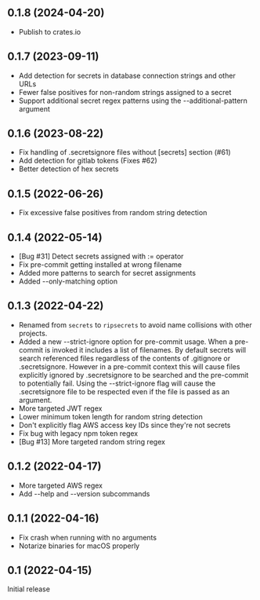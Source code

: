 ## 0.1.8 (2024-04-20)

- Publish to crates.io

## 0.1.7 (2023-09-11)

- Add detection for secrets in database connection strings and other URLs
- Fewer false positives for non-random strings assigned to a secret
- Support additional secret regex patterns using the --additional-pattern
  argument

## 0.1.6 (2023-08-22)

- Fix handling of .secretsignore files without [secrets] section (#61)
- Add detection for gitlab tokens (Fixes #62)
- Better detection of hex secrets

## 0.1.5 (2022-06-26)

- Fix excessive false positives from random string detection

## 0.1.4 (2022-05-14)

- [Bug #31] Detect secrets assigned with := operator
- Fix pre-commit getting installed at wrong filename
- Added more patterns to search for secret assignments
- Added --only-matching option

## 0.1.3 (2022-04-22)

- Renamed from `secrets` to `ripsecrets` to avoid name collisions with other
  projects.
- Added a new --strict-ignore option for pre-commit usage. When a pre-commit is
  invoked it includes a list of filenames. By default secrets will search
  referenced files regardless of the contents of .gitignore or .secretsignore.
  However in a pre-commit context this will cause files explicitly ignored by
  .secretsignore to be searched and the pre-commit to potentially fail. Using
  the --strict-ignore flag will cause the .secretsignore file to be respected
  even if the file is passed as an argument.
- More targeted JWT regex
- Lower minimum token length for random string detection
- Don't explicitly flag AWS access key IDs since they're not secrets
- Fix bug with legacy npm token regex
- [Bug #13] More targeted random string regex

## 0.1.2 (2022-04-17)

- More targeted AWS regex
- Add --help and --version subcommands

## 0.1.1 (2022-04-16)

- Fix crash when running with no arguments
- Notarize binaries for macOS properly

## 0.1 (2022-04-15)

Initial release
